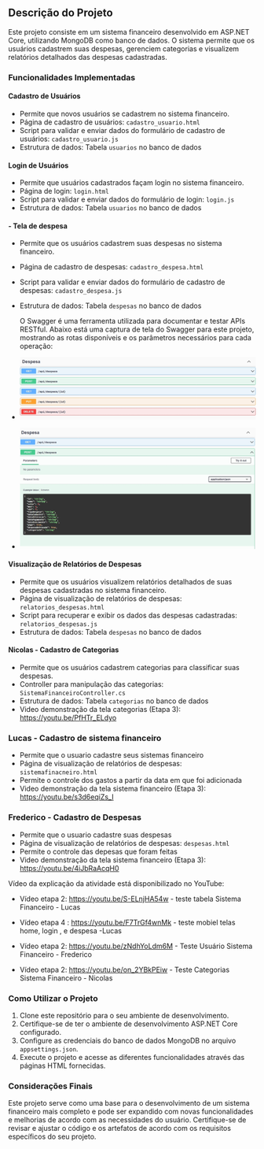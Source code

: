 ## Descrição do Projeto

Este projeto consiste em um sistema financeiro desenvolvido em ASP.NET Core, utilizando MongoDB como banco de dados. O sistema permite que os usuários cadastrem suas despesas, gerenciem categorias e visualizem relatórios detalhados das despesas cadastradas.

### Funcionalidades Implementadas

#### Cadastro de Usuários
- Permite que novos usuários se cadastrem no sistema financeiro.
- Página de cadastro de usuários: `cadastro_usuario.html`
- Script para validar e enviar dados do formulário de cadastro de usuários: `cadastro_usuario.js`
- Estrutura de dados: Tabela `usuarios` no banco de dados

#### Login de Usuários
- Permite que usuários cadastrados façam login no sistema financeiro.
- Página de login: `login.html`
- Script para validar e enviar dados do formulário de login: `login.js`
- Estrutura de dados: Tabela `usuarios` no banco de dados

#### - Tela de despesa
- Permite que os usuários cadastrem suas despesas no sistema financeiro.
- Página de cadastro de despesas: `cadastro_despesa.html`
- Script para validar e enviar dados do formulário de cadastro de despesas: `cadastro_despesa.js`
- Estrutura de dados: Tabela `despesas` no banco de dados

  O Swagger é uma ferramenta utilizada para documentar e testar APIs RESTful. Abaixo está uma captura de tela do Swagger para este projeto, mostrando as rotas disponíveis e os parâmetros necessários para cada operação:

-  ![Diagrama de Arquitetura](img/despesa1.jpeg)
-  ![Diagrama de Arquitetura](img/despesa2.jpeg)


#### Visualização de Relatórios de Despesas
- Permite que os usuários visualizem relatórios detalhados de suas despesas cadastradas no sistema financeiro.
- Página de visualização de relatórios de despesas: `relatorios_despesas.html`
- Script para recuperar e exibir os dados das despesas cadastradas: `relatorios_despesas.js`
- Estrutura de dados: Tabela `despesas` no banco de dados


#### Nicolas - Cadastro de Categorias
- Permite que os usuários cadastrem categorias para classificar suas despesas.
- Controller para manipulação das categorias: `SistemaFinanceiroController.cs`
- Estrutura de dados: Tabela `categorias` no banco de dados
- Video demonstração da tela categorias (Etapa 3): https://youtu.be/PfHTr_ELdyo

### Lucas - Cadastro de sistema financeiro

- Permite que o usuario cadastre seus sistemas financeiro
- Página de visualização de relatórios de despesas: `sistemafinacneiro.html`
- Permite o controle dos gastos a partir da data em que foi adicionada
- Video demonstração da tela sistema financeiro (Etapa 3): https://youtu.be/s3d6eqiZs_I

### Frederico - Cadastro de Despesas

- Permite que o usuario cadastre suas despesas
- Página de visualização de relatórios de despesas: `despesas.html`
- Permite o controle das depesas que foram feitas
- Video demonstração da tela sistema financeiro (Etapa 3): https://youtu.be/4iJbRaAcqH0

Vídeo da explicação da atividade está disponibilizado no YouTube:
 
 - Vídeo etapa 2: https://youtu.be/S-ELnjHA54w  - teste tabela Sistema Financeiro - Lucas
 - Vídeo etapa 4 : https://youtu.be/F7TrGf4wnMk - teste mobiel telas home, login , e despesa -Lucas

 - Vídeo etapa 2: https://youtu.be/zNdhYoLdm6M - Teste Usuário Sistema Financeiro - Frederico
 
 - Vídeo etapa 2: https://youtu.be/on_2YBkPEiw - Teste Categorias Sistema Financeiro - Nicolas
   

### Como Utilizar o Projeto

1. Clone este repositório para o seu ambiente de desenvolvimento.
2. Certifique-se de ter o ambiente de desenvolvimento ASP.NET Core configurado.
3. Configure as credenciais do banco de dados MongoDB no arquivo `appsettings.json`.
4. Execute o projeto e acesse as diferentes funcionalidades através das páginas HTML fornecidas.

### Considerações Finais

Este projeto serve como uma base para o desenvolvimento de um sistema financeiro mais completo e pode ser expandido com novas funcionalidades e melhorias de acordo com as necessidades do usuário. Certifique-se de revisar e ajustar o código e os artefatos de acordo com os requisitos específicos do seu projeto.
